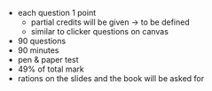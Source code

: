 - each question 1 point
	- partial credits will be given -> to be defined
	- similar to clicker questions on canvas
- 90 questions
- 90 minutes
- pen & paper test
- 49% of total mark
- rations on the slides and the book will be asked for